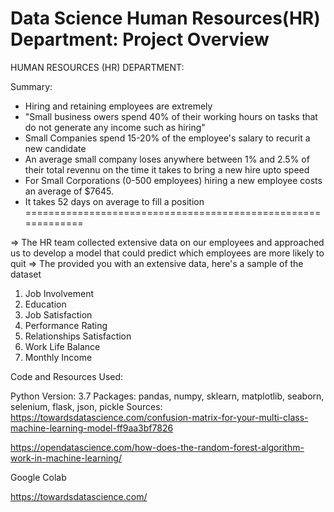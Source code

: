 # Data Science Human Resources(HR) Department: Project Overview

HUMAN RESOURCES (HR) DEPARTMENT:

Summary:

* Hiring and retaining employees are extremely
* "Small business owers spend 40% of their working hours on tasks that do not generate any income such as hiring"
* Small Companies spend 15-20% of the employee's salary to recurit a new candidate
* An average small company loses anywhere between 1% and 2.5% of their total revennu on the time it takes to bring a new hire upto speed
* For Small Corporations (0-500 employees) hiring a new employee costs an average of $7645.
* It takes 52 days on average to fill a position
=============================================================

=> The HR team collected extensive data on our employees and approached us to develop a model that could predict which employees are more likely to quit => The provided you with an extensive data, here's a sample of the dataset 
1. Job Involvement 
2. Education 
3. Job Satisfaction 
4. Performance Rating 
5. Relationships Satisfaction 
6. Work Life Balance 
7. Monthly Income

Code and Resources Used:

Python Version: 3.7
Packages: pandas, numpy, sklearn, matplotlib, seaborn, selenium, flask, json, pickle
Sources: https://towardsdatascience.com/confusion-matrix-for-your-multi-class-machine-learning-model-ff9aa3bf7826

https://opendatascience.com/how-does-the-random-forest-algorithm-work-in-machine-learning/

Google Colab

https://towardsdatascience.com/
